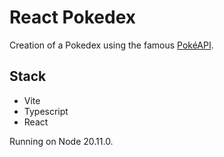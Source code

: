 # React Pokedex

Creation of a Pokedex using the famous [PokéAPI](https://pokeapi.co/).

## Stack

- Vite
- Typescript
- React

Running on Node 20.11.0.
